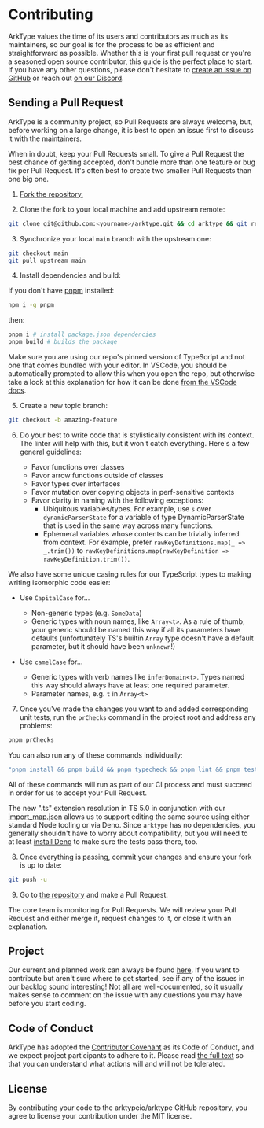 # Contributing

ArkType values the time of its users and contributors as much as its maintainers, so our goal is for the process to be as efficient and straightforward as possible. Whether this is your first pull request or you're a seasoned open source contributor, this guide is the perfect place to start. If you have any other questions, please don't hesitate to [create an issue on GitHub](https://github.com/arktypeio/arktype/issues/new) or reach out [on our Discord](https://discord.gg/WSNF3Kc4xh).

## Sending a Pull Request

ArkType is a community project, so Pull Requests are always welcome, but, before working on a large change, it is best to open an issue first to discuss it with the maintainers.

When in doubt, keep your Pull Requests small. To give a Pull Request the best chance of getting accepted, don't bundle more than one feature or bug fix per Pull Request. It's often best to create two smaller Pull Requests than one big one.

1. [Fork the repository.](https://help.github.com/en/github/getting-started-with-github/fork-a-repo)

2. Clone the fork to your local machine and add upstream remote:

```sh
git clone git@github.com:<yourname>/arktype.git && cd arktype && git remote add upstream git@github.com:arktypeio/arktype.git
```

3. Synchronize your local `main` branch with the upstream one:

```sh
git checkout main
git pull upstream main
```

4. Install dependencies and build:

If you don't have [pnpm](https://pnpm.io/) installed:

```sh
npm i -g pnpm
```

then:

```sh
pnpm i # install package.json dependencies
pnpm build # builds the package
```

Make sure you are using our repo's pinned version of TypeScript and not one that comes bundled with your editor. In VSCode, you should be automatically prompted to allow this when you open the repo, but otherwise take a look at this explanation for how it can be done [from the VSCode docs](https://code.visualstudio.com/docs/typescript/typescript-compiling#_using-the-workspace-version-of-typescript).

5. Create a new topic branch:

```sh
git checkout -b amazing-feature
```

6. Do your best to write code that is stylistically consistent with its context. The linter will help with this, but it won't catch everything. Here's a few general guidelines:

    - Favor functions over classes
    - Favor arrow functions outside of classes
    - Favor types over interfaces
    - Favor mutation over copying objects in perf-sensitive contexts
    - Favor clarity in naming with the following exceptions:
        - Ubiquitous variables/types. For example, use `s` over `dynamicParserState` for a variable of type DynamicParserState that is used in the same way across many functions.
        - Ephemeral variables whose contents can be trivially inferred from context. For example, prefer `rawKeyDefinitions.map(_ => _.trim())` to `rawKeyDefinitions.map(rawKeyDefinition => rawKeyDefinition.trim())`.

We also have some unique casing rules for our TypeScript types to making writing isomorphic code easier:

-   Use `CapitalCase` for...

    -   Non-generic types (e.g. `SomeData`)
    -   Generic types with noun names, like `Array<t>`. As a rule of thumb, your generic should be named this way if all its parameters have defaults (unfortunately TS's builtin `Array` type doesn't have a default parameter, but it should have been `unknown`!)

-   Use `camelCase` for...

    -   Generic types with verb names like `inferDomain<t>`. Types named this way should always have at least one required parameter.
    -   Parameter names, e.g. `t` in `Array<t>`

7. Once you've made the changes you want to and added corresponding unit tests, run the `prChecks` command in the project root and address any problems:

```sh
pnpm prChecks
```

You can also run any of these commands individually:

```sh @lineFrom:package.json:scripts/prChecks =>{?}
"pnpm install && pnpm build && pnpm typecheck && pnpm lint && pnpm test && pnpm buildDocs"
```

All of these commands will run as part of our CI process and must succeed in order for us to accept your Pull Request.

The new ".ts" extension resolution in TS 5.0 in conjunction with our [import_map.json](./dev/configs/import_map.json) allows us to support editing the same source using either standard Node tooling or via Deno. Since `arktype` has no dependencies, you generally shouldn't have to worry about compatibility, but you will need to at least [install Deno](https://deno.land/manual/getting_started/installation) to make sure the tests pass there, too.

8. Once everything is passing, commit your changes and ensure your fork is up to date:

```sh
git push -u
```

9. Go to [the repository](https://github.com/arktypeio/arktype) and make a Pull Request.

The core team is monitoring for Pull Requests. We will review your Pull Request and either merge it, request changes to it, or close it with an explanation.

## Project

Our current and planned work can always be found [here](https://github.com/arktypeio/arktype/projects/1). If you want to contribute but aren't sure where to get started, see if any of the issues in our backlog sound interesting! Not all are well-documented, so it usually makes sense to comment on the issue with any questions you may have before you start coding.

## Code of Conduct

ArkType has adopted the [Contributor Covenant](https://www.contributor-covenant.org/) as its Code of Conduct, and we expect project participants to adhere to it.
Please read [the full text](/dev/CODE_OF_CONDUCT.md) so that you can understand what actions will and will not be tolerated.

## License

By contributing your code to the arktypeio/arktype GitHub repository, you agree to license your contribution under the MIT license.
